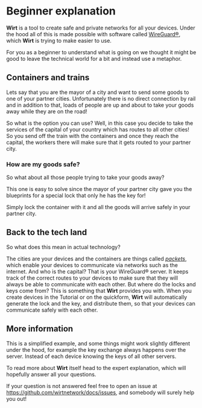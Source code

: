 # Beginner explanation

**Wirt** is a tool to create safe and private networks for all your devices.
Under the hood all of this is made possible with software called [WireGuard®](https://www.wireguard.com/), which **Wirt** is trying to make easier to use.

For you as a beginner to understand what is going on we thought it might be good to leave the technical world for a bit and instead use a metaphor.

## Containers and trains

Lets say that you are the mayor of a city and want to send some goods to one of your partner cities.
Unfortunately there is no direct connection by rail and in addition to that, loads of people are up and about to take your goods away while they are on the road!

So what is the option you can use?
Well, in this case you decide to take the services of the capital of your country which has routes to all other cities! So you send off the train with the containers and once they reach the capital, the workers there will make sure that it gets routed to your partner city.

### How are my goods safe?

So what about all those people trying to take your goods away?

This one is easy to solve since the mayor of your partner city gave you the blueprints for a special lock that only he has the key for!

Simply lock the container with it and all the goods will arrive safely in your partner city.

## Back to the tech land

So what does this mean in actual technology?

The cities are your devices and the containers are things called [_packets_](https://en.wikipedia.org/wiki/Network_packet), which enable your devices to communicate via networks such as the internet.
And who is the capital? That is your WireGuard® server. It keeps track of the correct routes to your devices to make sure that they will always be able to communicate with each other.
But where do the locks and keys come from?
This is something that **Wirt** provides you with. When you create devices in the Tutorial or on the quickform, **Wirt** will automatically generate the lock and the key, and distribute them, so that your devices can communicate safely with each other.

## More information

This is a simplified example, and some things might work slightly different under the hood, for example the key exchange always happens over the server. Instead of each device knowing the keys of all other servers.

To read more about **Wirt** itself head to the expert explanation, which will hopefully answer all your questions.

If your question is not answered feel free to open an issue at https://github.com/wirtnetwork/docs/issues, and somebody will surely help you out!
